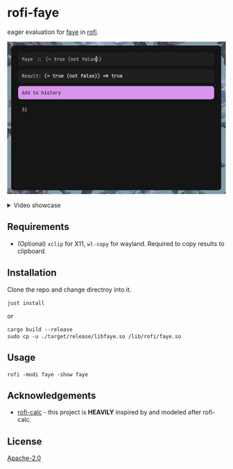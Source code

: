 # rofi-faye

eager evaluation for [faye](https://codeberg.org/fawn/faye) in [rofi](https://github.com/davatorium/rofi).

![scrot](.meta/scrot.png)

<details>
    <summary>Video showcase</summary>

[showcase.webm](https://github.com/user-attachments/assets/d1c9d9c1-8ae4-483c-84fb-4310c08eb50f)

</details>

## Requirements

- (Optional) `xclip` for X11, `wl-copy` for wayland. Required to copy results to clipboard.

## Installation

Clone the repo and change directroy into it.

    just install

or

    cargo build --release
    sudo cp -u ./target/release/libfaye.so /lib/rofi/faye.so

## Usage

    rofi -modi faye -show faye

## Acknowledgements

- [rofi-calc](https://github.com/svenstaro/rofi-calc) - this project is **HEAVILY** inspired by and modeled after rofi-calc.

## License

[Apache-2.0](LICENSE)
